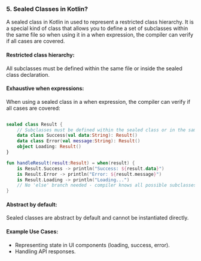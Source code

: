 ### 5. Sealed Classes in Kotlin?

A sealed class in Kotlin in used to represent a restricted class hierarchy. It is a special kind of class that allows you to define a set of subclasses within the same file so when using it in a when expression, the compiler can verify if all cases are covered.

#### Restricted class hierarchy:
All subclasses must be defined within the same file or inside the sealed class declaration.

#### Exhaustive when expressions: 
When using a sealed class in a when expression, the compiler can verify if all cases are covered:

```kotlin

sealed class Result {
    // Subclasses must be defined within the sealed class or in the same file
    data class Success(val data:String): Result()
    data class Error(val message:String): Result()
    object Loading: Result()
}

fun handleResult(result:Result) = when(result) {
    is Result.Success -> println("Success: ${result.data}")
    is Result.Error -> println("Error: ${result.message}")
    is Result.Loading -> println("Loading...")
    // No 'else' branch needed - compiler knows all possible subclasses
}
```
#### Abstract by default: 
Sealed classes are abstract by default and cannot be instantiated directly.

#### Example Use Cases:
- Representing state in UI components (loading, success, error).
- Handling API responses.
